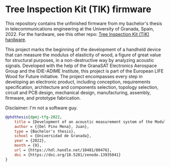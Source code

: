 # Tree Inspection Kit (TIK) firmware

This repository contains the unfinished firmware from my bachelor's thesis in telecommunications engineering at the University of Granada, Spain, 2022. For the hardware, see this other repo: [Tree Inspection Kit (TIK) hardware](https://github.com/dpmj/bachelors-thesis-tree-inspection-kit-pcb).

This project marks the beginning of the development of a handheld device that can measure the modulus of elasticity of wood, a figure of great value for structural purposes, in a non-destructive way by analyzing acoustic signals. Developed with the help of the GranaSAT Electronics Aerospace Group and the IDIE-ADIME Institute, this project is part of the European LIFE Wood for Future initiative. The project encompasses every step in developing an electronic product, including conception, requirements specification, architecture and components selection, topology selection, circuit and PCB design, mechanical design, manufacturing, assembly, firmware, and prototype fabrication. 

Disclaimer: I'm not a software guy.

```bibtex
@phdthesis{dpmj-tfg-2022,
    title = {Development of an acoustic measurement system of the Modulus of Elasticity in trees, logs and boards},
    author = {{Del Pino Mena}, Juan},
    type = {Bachelor's thesis},
    school = {Universidad de Granada},
    year = {2022},
    month = {9},
    url = {https://hdl.handle.net/10481/80476},
    doi = {https://doi.org/10.5281/zenodo.13935041}
}
```
